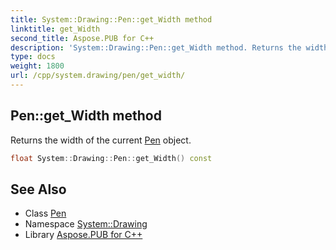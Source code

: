 ```yaml
---
title: System::Drawing::Pen::get_Width method
linktitle: get_Width
second_title: Aspose.PUB for C++
description: 'System::Drawing::Pen::get_Width method. Returns the width of the current Pen object in C++.'
type: docs
weight: 1800
url: /cpp/system.drawing/pen/get_width/
---
```

## Pen::get_Width method


Returns the width of the current [Pen](../) object.

```cpp
float System::Drawing::Pen::get_Width() const
```

## See Also

* Class [Pen](../)
* Namespace [System::Drawing](../../)
* Library [Aspose.PUB for C++](../../../)
